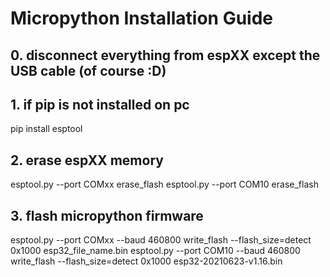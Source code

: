 # Micropython Installation Guide

## 0. disconnect everything from espXX except the USB cable (of course :D)

## 1. if pip is not installed on pc

pip install esptool

## 2. erase espXX memory

esptool.py --port COMxx erase_flash
esptool.py --port COM10 erase_flash

## 3. flash micropython firmware

esptool.py --port COMxx --baud 460800 write_flash --flash_size=detect 0x1000 esp32_file_name.bin
esptool.py --port COM10 --baud 460800 write_flash --flash_size=detect 0x1000 esp32-20210623-v1.16.bin
